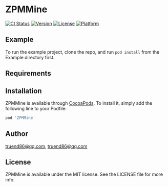 # ZPMMine

[![CI Status](https://img.shields.io/travis/truend86@qq.com/ZPMMine.svg?style=flat)](https://travis-ci.org/truend86@qq.com/ZPMMine)
[![Version](https://img.shields.io/cocoapods/v/ZPMMine.svg?style=flat)](https://cocoapods.org/pods/ZPMMine)
[![License](https://img.shields.io/cocoapods/l/ZPMMine.svg?style=flat)](https://cocoapods.org/pods/ZPMMine)
[![Platform](https://img.shields.io/cocoapods/p/ZPMMine.svg?style=flat)](https://cocoapods.org/pods/ZPMMine)

## Example

To run the example project, clone the repo, and run `pod install` from the Example directory first.

## Requirements

## Installation

ZPMMine is available through [CocoaPods](https://cocoapods.org). To install
it, simply add the following line to your Podfile:

```ruby
pod 'ZPMMine'
```

## Author

truend86@qq.com, truend86@qq.com

## License

ZPMMine is available under the MIT license. See the LICENSE file for more info.
